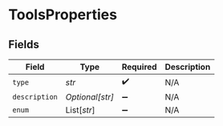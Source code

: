 # ToolsProperties


## Fields

| Field              | Type               | Required           | Description        |
| ------------------ | ------------------ | ------------------ | ------------------ |
| `type`             | *str*              | :heavy_check_mark: | N/A                |
| `description`      | *Optional[str]*    | :heavy_minus_sign: | N/A                |
| `enum`             | List[*str*]        | :heavy_minus_sign: | N/A                |